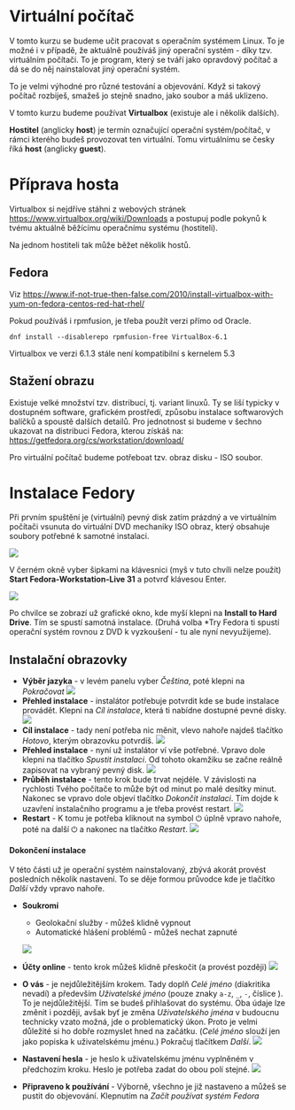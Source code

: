 # Virtuální počítač

V tomto kurzu se budeme učit pracovat s operačním systémem Linux.
To je možné i v případě, že aktuálně používáš jiný operační systém - díky tzv. virtuálním počítači. To je program, který se tváří jako opravdový počítač a dá se do něj nainstalovat jiný operační systém.

To je velmi výhodné pro různé testování a objevování. Když si takový počítač rozbiješ, smažeš jo stejně snadno, jako soubor a máš uklizeno.

V tomto kurzu budeme používat **Virtualbox** (existuje ale i několik dalších).

**Hostitel** (anglicky **host**) je termín označující operační systém/počítač, v rámci kterého budeš provozovat ten virtuální. Tomu virtuálnímu se česky říká **host** (anglicky **guest**).

# Příprava hosta

Virtualbox si nejdříve stáhni z webových stránek https://www.virtualbox.org/wiki/Downloads a postupuj podle pokynů k tvému aktuálně běžícímu operačnímu systému (hostiteli).

Na jednom hostiteli tak může běžet několik hostů.

## Fedora

Viz https://www.if-not-true-then-false.com/2010/install-virtualbox-with-yum-on-fedora-centos-red-hat-rhel/

Pokud používáš i rpmfusion, je třeba použít verzi přímo od Oracle.

```
dnf install --disablerepo rpmfusion-free VirtualBox-6.1
```

Virtualbox ve verzi 6.1.3 stále není kompatibilní s kernelem 5.3

## Stažení obrazu 

Existuje velké množství tzv. distribucí, tj. variant linuxů. Ty se liší typicky
v dostupném software, grafickém prostředí, způsobu instalace softwarových
balíčků a spoustě dalších detailů. Pro jednotnost si budeme v šechno ukazovat
na distribuci Fedora, kterou získáš na:
https://getfedora.org/cs/workstation/download/

Pro virtuální počítač budeme potřeboat tzv. obraz disku - ISO soubor.

# Instalace Fedory

Při prvním spuštění je (virtuální) pevný disk zatím prázdný a ve virtuálním
počítači vsunuta do virtuální DVD mechaniky ISO obraz, který obsahuje
soubory potřebné k samotné instalaci. 

![][f-01]

V černém okně vyber šipkami na klávesnici (myš v tuto chvíli nelze použít)
**Start Fedora-Workstation-Live 31** a potvrď klávesou Enter. 

![][f-02]

Po chvilce se zobrazí už grafické okno, kde myší klepni na **Install to Hard
Drive**. Tím se spustí samotná instalace. (Druhá volba *Try Fedora ti spustí
operační systém rovnou z DVD k vyzkoušení - tu ale nyní nevyužijeme).

## Instalační obrazovky

* **Výběr jazyka** - v levém panelu vyber *Čeština*, poté klepni na *Pokračovat*
  ![][f-03]
* **Přehled instalace** - instalátor potřebuje potvrdit kde se bude instalace
 provádět. Klepni na *Cíl instalace*, která ti nabídne dostupné pevné disky.
  ![][f-04]
* **Cíl instalace** - tady není potřeba nic měnit, vlevo nahoře najdeš tlačítko
*Hotovo*, kterým obrazovku potvrdíš.
  ![][f-05]
* **Přehled instalace** - nyní už instalátor ví vše potřebné. Vpravo dole
 klepni na tlačítko *Spustit instalaci*. Od tohoto okamžiku se začne reálně
 zapisovat na vybraný pevný disk.
  ![][f-06]
* **Průběh instalace** - tento krok bude trvat nejdéle. V závislosti na
 rychlosti Tvého počítače to může být od minut po malé desítky minut.
 Nakonec se vpravo dole objeví tlačítko *Dokončit instalaci*. Tím dojde k 
 uzavření instalačního programu a je třeba provést restart.
  ![][f-07]
* **Restart** - K tomu je potřeba kliknout na symbol ⏻ úplně vpravo nahoře,
 poté na další ⏻ a nakonec na tlačítko *Restart*.
  ![][f-09]

#### Dokončení instalace

V této části už je operační systém nainstalovaný,
 zbývá akorát provést posledních několik nastavení. To se děje formou průvodce
 kde je tlačítko *Další* vždy vpravo nahoře.

* **Soukromí**
  * Geolokační služby - můžeš klidně vypnout
  * Automatické hlášení problémů - můžeš nechat zapnuté

  ![][f-11]
* **Účty online** - tento krok můžeš klidně přeskočit (a provést později)
  ![][f-12]
* **O vás** - je nejdůležitějším krokem. Tady doplň *Celé jméno* (diakritika
 nevadí) a především *Uživatelské jméno* (pouze znaky `a-z`, `_`, `-`, číslice
 ). To je nejdůležitější. Tím se budeš přihlašovat do systému. Oba údaje lze
 změnit i později, avšak byť je změna *Uživatelského jména* v budoucnu
 technicky vzato možná, jde o problematický úkon. Proto je velmi důležité si
 ho dobře rozmyslet hned na začátku. (*Celé jméno* slouží jen jako popiska
  k uživatelskému jménu.) Pokračuj tlačítkem *Další*.
  ![][f-13]
 * **Nastavení hesla** - je heslo k uživatelskému jménu vyplněném v předchozím
 kroku. Heslo je potřeba zadat do obou polí stejné.
  ![][f-14]
 * **Připraveno k používání** - Výborně, všechno je již nastaveno a můžeš se
  pustit do objevování. Klepnutím na *Začít používat systém Fedora*


[f-01]: img/fedora-install-01.png
[f-02]: img/fedora-install-02.png
[f-03]: img/fedora-install-03.png
[f-04]: img/fedora-install-04.png
[f-05]: img/fedora-install-05.png
[f-06]: img/fedora-install-06.png
[f-07]: img/fedora-install-07.png
[f-08]: img/fedora-install-08.png
[f-09]: img/fedora-install-09.png
[f-10]: img/fedora-install-10.png
[f-11]: img/fedora-install-11.png
[f-12]: img/fedora-install-12.png
[f-13]: img/fedora-install-13.png
[f-14]: img/fedora-install-14.png
